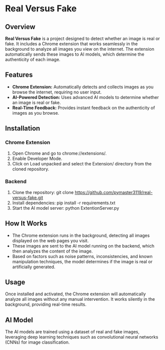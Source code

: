 # Real Versus Fake

## Overview
**Real Versus Fake** is a project designed to detect whether an image is real or fake. It includes a Chrome extension that works seamlessly in the background to analyze all images you view on the internet. The extension automatically sends these images to AI models, which determine the authenticity of each image.

## Features
- **Chrome Extension:** Automatically detects and collects images as you browse the internet, requiring no user input.
- **AI-Powered Detection:** Uses advanced AI models to determine whether an image is real or fake.
- **Real-Time Feedback:** Provides instant feedback on the authenticity of images as you browse.

## Installation

### Chrome Extension
1. Open Chrome and go to chrome://extensions/.
2. Enable Developer Mode.
3. Click on Load unpacked and select the Extension/ directory from the cloned repository.

### Backend
1. Clone the repository:
   git clone https://github.com/pymaster3119/real-versus-fake.git
2. Install dependencies:
   pip install -r requirements.txt
3. Start the AI model server:
   python ExtentionServer.py

## How It Works
- The Chrome extension runs in the background, detecting all images displayed on the web pages you visit.
- These images are sent to the AI model running on the backend, which then analyzes the content of the image.
- Based on factors such as noise patterns, inconsistencies, and known manipulation techniques, the model determines if the image is real or artificially generated.

## Usage
Once installed and activated, the Chrome extension will automatically analyze all images without any manual intervention. It works silently in the background, providing real-time results.

## AI Model
The AI models are trained using a dataset of real and fake images, leveraging deep learning techniques such as convolutional neural networks (CNNs) for image classification.
